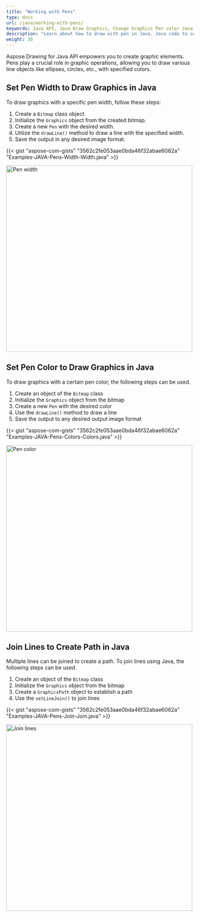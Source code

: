 ```yaml
---
title: "Working with Pens"
type: docs
url: /java/working-with-pens/
keywords: Java API, Java Draw Graphics, Change Graphics Pen color Java, Pen Width Draw Graphics Java, Join Lines in Java
description: "Learn about how to draw with pen in Java. Java code to set pen width and color using Java. Join Lines in Java."
weight: 30
---
```


Aspose.Drawing for Java API empowers you to create graphic elements. Pens play a crucial role in graphic operations, allowing you to draw various line objects like ellipses, circles, etc., with specified colors.

## **Set Pen Width to Draw Graphics in Java**

To draw graphics with a specific pen width, follow these steps:

1. Create a `Bitmap` class object.
2. Initialize the `Graphics` object from the created bitmap.
3. Create a new `Pen` with the desired width.
4. Utilize the `drawLine()` method to draw a line with the specified width.
5. Save the output in any desired image format.

{{< gist "aspose-com-gists" "3562c2fe053aae0bda46f32abae6062a" "Examples-JAVA-Pens-Width-Width.java" >}}

<img src="https://github.com/aspose-drawing/Aspose.Drawing-for-Java/raw/master/Examples/Data/Pens/Width_out.png" alt="Pen width" width="500" />

## **Set Pen Color to Draw Graphics in Java**

To draw graphics with a certain pen color, the following steps can be used.

1. Create an object of the `Bitmap` class
1. Initialize the `Graphics` object from the bitmap
1. Create a new `Pen` with the desired color
1. Use the `drawLine()` method to draw a line
1. Save the output to any desired output image format

{{< gist "aspose-com-gists" "3562c2fe053aae0bda46f32abae6062a" "Examples-JAVA-Pens-Colors-Colors.java" >}}

<img src="https://github.com/aspose-drawing/Aspose.Drawing-for-Java/raw/master/Examples/Data/Pens/Colors_out.png" alt="Pen color" width="500" />

## **Join Lines to Create Path in Java**

Multiple lines can be joined to create a path. To join lines using Java, the following steps can be used.

1. Create an object of the `Bitmap` class
1. Initialize the `Graphics` object from the bitmap
1. Create a `GraphicsPath` object to establish a path
1. Use the `setLineJoin()` to join lines

{{< gist "aspose-com-gists" "3562c2fe053aae0bda46f32abae6062a" "Examples-JAVA-Pens-Join-Join.java" >}}

<img src="https://github.com/aspose-drawing/Aspose.Drawing-for-Java/raw/master/Examples/Data/Pens/Join_out.png" alt="Join lines" width="500" />
